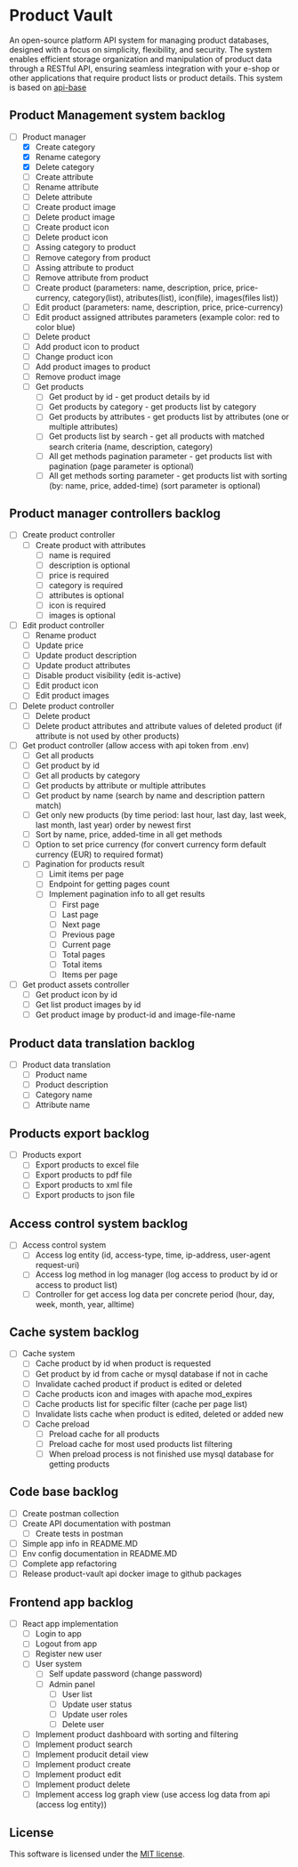 # Product Vault
An open-source platform API system for managing product databases, designed with a focus on simplicity, flexibility, and security. The system enables efficient storage organization and manipulation of product data through a RESTful API, ensuring seamless integration with your e-shop or other applications that require product lists or product details. This system is based on [api-base](https://github.com/lukasbecvar/api-base)

## Product Management system backlog
- [ ] Product manager
    - [X] Create category
    - [X] Rename category
    - [X] Delete category
    - [ ] Create attribute
    - [ ] Rename attribute
    - [ ] Delete attribute
    - [ ] Create product image
    - [ ] Delete product image
    - [ ] Create product icon
    - [ ] Delete product icon
    - [ ] Assing category to product
    - [ ] Remove category from product
    - [ ] Assing attribute to product
    - [ ] Remove attribute from product
    - [ ] Create product (parameters: name, description, price, price-currency, category(list), atributes(list), icon(file), images(files list))
    - [ ] Edit product (parameters: name, description, price, price-currency)
    - [ ] Edit product assigned attributes parameters (example color: red to color blue)
    - [ ] Delete product
    - [ ] Add product icon to product
    - [ ] Change product icon
    - [ ] Add product images to product
    - [ ] Remove product image
    - [ ] Get products
        - [ ] Get product by id - get product details by id
        - [ ] Get products by category - get products list by category
        - [ ] Get products by attributes - get products list by attributes (one or multiple attributes)
        - [ ] Get products list by search - get all products with matched search criteria (name, description, category)
        - [ ] All get methods pagination parameter - get products list with pagination (page parameter is optional)
        - [ ] All get methods sorting parameter - get products list with sorting (by: name, price, added-time) (sort parameter is optional)

## Product manager controllers backlog
- [ ] Create product controller
    - [ ] Create product with attributes
        - [ ] name is required
        - [ ] description is optional
        - [ ] price is required
        - [ ] category is required
        - [ ] attributes is optional
        - [ ] icon is required
        - [ ] images is optional
- [ ] Edit product controller
    - [ ] Rename product
    - [ ] Update price
    - [ ] Update product description
    - [ ] Update product attributes
    - [ ] Disable product visibility (edit is-active)
    - [ ] Edit product icon
    - [ ] Edit product images
- [ ] Delete product controller
    - [ ] Delete product
    - [ ] Delete product attributes and attribute values of deleted product (if attribute is not used by other products)
- [ ] Get product controller (allow access with api token from .env)
    - [ ] Get all products
    - [ ] Get product by id
    - [ ] Get all products by category
    - [ ] Get products by attribute or multiple attributes
    - [ ] Get product by name (search by name and description pattern match)
    - [ ] Get only new products (by time period: last hour, last day, last week, last month, last year) order by newest first
    - [ ] Sort by name, price, added-time in all get methods
    - [ ] Option to set price currency (for convert currency form default currency (EUR) to required format)
    - [ ] Pagination for products result
        - [ ] Limit items per page
        - [ ] Endpoint for getting pages count
        - [ ] Implement pagination info to all get results
            - [ ] First page
            - [ ] Last page
            - [ ] Next page
            - [ ] Previous page
            - [ ] Current page
            - [ ] Total pages
            - [ ] Total items
            - [ ] Items per page
- [ ] Get product assets controller
    - [ ] Get product icon by id
    - [ ] Get list product images by id
    - [ ] Get product image by product-id and image-file-name

## Product data translation backlog
- [ ] Product data translation
    - [ ] Product name
    - [ ] Product description
    - [ ] Category name
    - [ ] Attribute name

## Products export backlog
- [ ] Products export
    - [ ] Export products to excel file
    - [ ] Export products to pdf file 
    - [ ] Export products to xml file
    - [ ] Export products to json file

## Access control system backlog
- [ ] Access control system
    - [ ] Access log entity (id, access-type, time, ip-address, user-agent request-uri)
    - [ ] Access log method in log manager (log access to product by id or access to product list)
    - [ ] Controller for get access log data per concrete period (hour, day, week, month, year, alltime)

## Cache system backlog
- [ ] Cache system
    - [ ] Cache product by id when product is requested
    - [ ] Get product by id from cache or mysql database if not in cache
    - [ ] Invalidate cached product if product is edited or deleted
    - [ ] Cache products icon and images with apache mod_expires
    - [ ] Cache products list for specific filter (cache per page list)
    - [ ] Invalidate lists cache when product is edited, deleted or added new
    - [ ] Cache preload
        - [ ] Preload cache for all products
        - [ ] Preload cache for most used products list filtering
        - [ ] When preload process is not finished use mysql database for getting products

## Code base backlog
- [ ] Create postman collection
- [ ] Create API documentation with postman
    - [ ] Create tests in postman
- [ ] Simple app info in README.MD
- [ ] Env config documentation in README.MD
- [ ] Complete app refactoring
- [ ] Release product-vault api docker image to github packages

## Frontend app backlog
- [ ] React app implementation
    - [ ] Login to app
    - [ ] Logout from app
    - [ ] Register new user
    - [ ] User system
        - [ ] Self update password (change password)
        - [ ] Admin panel
            - [ ] User list
            - [ ] Update user status
            - [ ] Update user roles
            - [ ] Delete user
    - [ ] Implement product dashboard with sorting and filtering
    - [ ] Implement product search
    - [ ] Implement producit detail view
    - [ ] Implement product create
    - [ ] Implement product edit
    - [ ] Implement product delete
    - [ ] Implement access log graph view (use access log data from api (access log entity))

## License
This software is licensed under the [MIT license](https://github.com/lukasbecvar/product-vault/blob/main/LICENSE).
